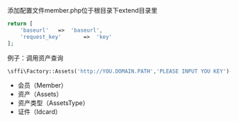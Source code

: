 
添加配置文件member.php位于根目录下extend目录里
```php
return [
    'baseurl'   =>  'baseurl',
    'request_key'       =>  'key'
];
```

例子：调用资产查询
```php
\sffi\Factory::Assets('http://YOU.DOMAIN.PATH','PLEASE INPUT YOU KEY')->query(1,'rmb');
```

- 会员（Member）
- 资产（Assets）
- 资产类型（AssetsType）
- 证件（Idcard）
